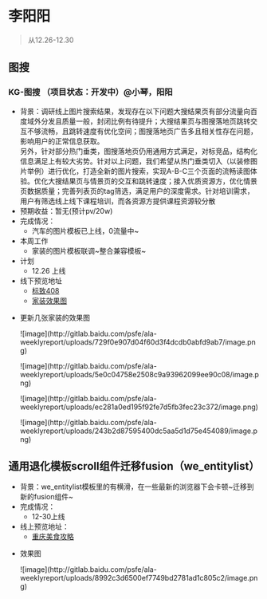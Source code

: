 # 李阳阳

> 从12.26-12.30

## 图搜
### KG-图搜 （项目状态：开发中）@小琴，阳阳
* 背景：调研线上图片搜索结果，发现存在以下问题大搜结果页有部分流量向百度域外分发且质量一般，封闭比例有待提升；大搜结果页与图搜落地页跳转交互不够流畅，且跳转速度有优化空间；图搜落地页广告多且相关性存在问题，影响用户的正常信息获取。     
另外，针对部分热门垂类，图搜落地页仍用通用方式满足，对标竞品，结构化信息满足上有较大劣势。针对以上问题，我们希望从热门垂类切入（以装修图片举例）进行优化，打造全新的图片搜索，实现A-B-C三个页面的流畅读图体验。优化大搜结果页与情景页的交互和跳转速度；接入优质资源方，优化情景页数据质量；完善列表页的tag筛选，满足用户的深度需求。针对培训需求，用户有筛选线上线下课程培训，而各资源方提供课程资源较分散
* 预期收益：暂无(预计pv/20w)
* 完成情况：   
	* 汽车的图片模板已上线，0流量中~
* 本周工作
    * 家装的图片模板联调~整合兼容模板~
* 计划
    * 12.26 上线
* 线下预览地址
    * [标致408](https://m.baidu.com/s?word=%E6%A0%87%E8%87%B4408&sid=101466)
    * [家装效果图](http://cp01-ala-fe-col-4.epc.baidu.com:8003/s?word=%E5%AE%B6%E8%A3%85%E6%95%88%E6%9E%9C%E5%9B%BE&wiseus=10.103.64.35)
- 更新几张家装的效果图
	 <p>![image](http://gitlab.baidu.com/psfe/ala-weeklyreport/uploads/729f0e907d04f60d3f4dcdb0abfd9ab7/image.png)</p>
	 <p>![image](http://gitlab.baidu.com/psfe/ala-weeklyreport/uploads/5e0c04758e2508c9a93962099ee90c08/image.png)</p>
	 <p>![image](http://gitlab.baidu.com/psfe/ala-weeklyreport/uploads/ec281a0ed195f92fe7d5fb3fec23c372/image.png)</p>
     <p>![image](http://gitlab.baidu.com/psfe/ala-weeklyreport/uploads/243b2d87595400dc5aa5d1d75e454089/image.png)</p>


## 通用退化模板scroll组件迁移fusion（we_entitylist）
* 背景：we_entitylist模板里的有横滑，在一些最新的浏览器下会卡顿~迁移到新的fusion组件~
* 完成情况： 
    * 12-30上线
* 线上预览地址：
    * [重庆美食攻略](https://m.baidu.com/s?word=%E9%87%8D%E5%BA%86%E7%BE%8E%E9%A3%9F%E6%94%BB%E7%95%A5&wd=%E9%87%8D%E5%BA%86%E7%BE%8E%E9%A3%9F%E6%94%BB%E7%95%A5&tn=iphone)
- 效果图
    <p>![image](http://gitlab.baidu.com/psfe/ala-weeklyreport/uploads/8992c3d6500ef7749bd2781ad1c805c2/image.png)</p>
